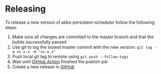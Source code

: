 # Releasing

To release a new version of akka-persistent-scheduler follow the following steps:

1. Make sure all changes are commited to the master branch and that the builds successfully passed 
2. Use git to tag the lastest master commit with the new version: `git tag -a vx.x.x -m "vx.x.x"`
3. Push local git tag to remote using `git push --follow-tags`
4. Wait until [GitHub Action](https://github.com/firstbirdtech/akka-persistent-scheduler/actions?query=workflow%3ACI) finished the publish job
5. Create a new release in [GitHub](https://github.com/firstbirdtech/akka-persistent-scheduler/releases)